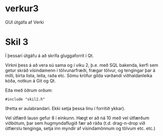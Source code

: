 verkur3
=======

GUI útgáfa af Verki

# Skil 3

Í þessari útgáfu á að skrifa gluggaforrit í Qt.

Virkni þess á að vera sú sama og í viku 2, þ.e. með SQL bakenda, kerfi sem getur skráð vísindamenn í tölvunarfræði, frægar tölvur, og tengingar þar á milli, birta lista, leita, raða etc. Sömu kröfur gilda varðandi viðhaldanleika kóða, notkun á Git og Qt.

Eða með öðrum orðum:

	#include "skil2.h"

(Þetta er aulabrandari. Ekki setja þessa línu í forritið ykkar).

Vel útfærð lausn gefur 8 í einkunn. Hægt er að ná 10 með vel útfærðum viðbótum, þar sem hugmyndaflugið fær að ráða (t.d. drag-n-drop við útfærslu tenginga, setja inn myndir af vísindamönnum og tölvum etc. etc.) 